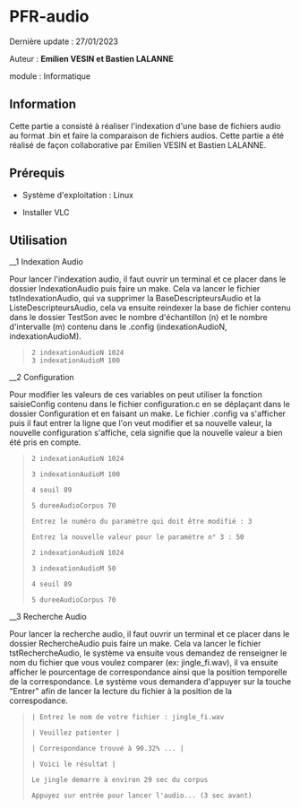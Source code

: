 # PFR-audio 

Dernière update : 27/01/2023

Auteur : **Emilien VESIN et Bastien LALANNE**

module : Informatique

## Information

Cette partie a consisté à réaliser l'indexation d'une base de fichiers audio au format .bin et faire la comparaison de fichiers audios. Cette partie a été réalisé de façon collaborative par Emilien VESIN et Bastien LALANNE.

## Prérequis
* Système d'exploitation : Linux

* Installer VLC

## Utilisation

__1 Indexation Audio

Pour lancer l'indexation audio, il faut ouvrir un terminal et ce placer dans le dossier IndexationAudio puis faire un make. Cela va lancer le fichier tstIndexationAudio, qui va supprimer la BaseDescripteursAudio et la ListeDescripteursAudio, cela va ensuite reindexer la base de fichier contenu dans le dossier TestSon avec le nombre d'échantillon (n) et le nombre d'intervalle (m) contenu dans le .config (indexationAudioN, indexationAudioM). 

> ```
> 2 indexationAudioN 1024
> 3 indexationAudioM 100
> ```

__2 Configuration

Pour modifier les valeurs de ces variables on peut utiliser la fonction saisieConfig contenu dans le fichier configuration.c en se déplaçant dans le dossier Configuration et en faisant un make. Le fichier .config va s'afficher puis il faut entrer la ligne que l'on veut modifier et sa nouvelle valeur, la nouvelle configuration s'affiche, cela signifie que la nouvelle valeur a bien été pris en compte.  

> ```
> 2 indexationAudioN 1024
> 
> 3 indexationAudioM 100
> 
> 4 seuil 89
> 
> 5 dureeAudioCorpus 70
> 
> Entrez le numéro du paramètre qui doit être modifié : 3
> 
> Entrez la nouvelle valeur pour le paramètre n° 3 : 50
> 
> 2 indexationAudioN 1024
> 
> 3 indexationAudioM 50
> 
> 4 seuil 89
> 
> 5 dureeAudioCorpus 70
> ```

__3 Recherche Audio

Pour lancer la recherche audio, il faut ouvrir un terminal et ce placer dans le dossier RechercheAudio puis faire un make. Cela va lancer le fichier tstRechercheAudio, le système va ensuite vous demandez de renseigner le nom du fichier que vous voulez comparer (ex: jingle_fi.wav), il va ensuite afficher le pourcentage de correspondance ainsi que la position temporelle de la correspondance. Le système vous demandera d'appuyer sur la touche "Entrer" afin de lancer la lecture du fichier à la position de la correspodance.

> ```
>| Entrez le nom de votre fichier : jingle_fi.wav
>
> | Veuillez patienter | 
> 
> | Correspondance trouvé à 90.32% ... | 
> 
> | Voici le résultat | 
> 
> Le jingle demarre à environ 29 sec du corpus
> 
> Appuyez sur entrée pour lancer l'audio... (3 sec avant)
> ```
